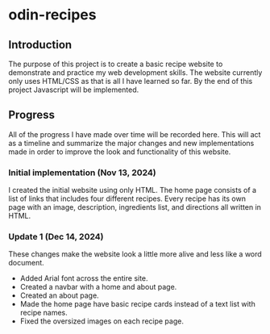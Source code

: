 # odin-recipes

## Introduction
The purpose of this project is to create a basic recipe website to demonstrate and practice my web development skills. The website currently only uses HTML/CSS as that is all I have learned so far. By the end of this project Javascript will be implemented.

## Progress
All of the progress I have made over time will be recorded here. This will act as a timeline and summarize the major changes and new implementations made in order to improve the look and functionality of this website.

### Initial implementation (Nov 13, 2024)
I created the initial website using only HTML. The home page consists of a list of links that includes four different recipes. Every recipe has its own page with an image, description, ingredients list, and directions all written in HTML.

### Update 1 (Dec 14, 2024)
These changes make the website look a little more alive and less like a word document.
- Added Arial font across the entire site.
- Created a navbar with a home and about page.
- Created an about page.
- Made the home page have basic recipe cards instead of a text list with recipe names.
- Fixed the oversized images on each recipe page.